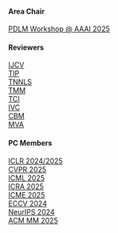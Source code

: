 <h4>Area Chair</h4>
<ul style="margin: 0; padding: 0; list-style-type: none;">
  <li><a href="https://link.springer.com/journal/11263"><autocolor>PDLM Workshop @ AAAI 2025</autocolor></a></li>
</ul>

<h4>Reviewers</h4>
<ul style="margin: 0; padding: 0; list-style-type: none;">
  <li><a href="https://link.springer.com/journal/11263"><autocolor>IJCV</autocolor></a></li>
  <li><a href="#"><autocolor>TIP</autocolor></a></li>
  <li><a href="#"><autocolor>TNNLS</autocolor></a></li>
  <li><a href="#"><autocolor>TMM</autocolor></a></li>
  <li><a href="#"><autocolor>TCI</autocolor></a></li>
  <li><a href="#"><autocolor>IVC</autocolor></a></li>
  <li><a href="#"><autocolor>CBM</autocolor></a></li>
  <li><a href="#"><autocolor>MVA</autocolor></a></li>
</ul>

<h4>PC Members</h4>
<ul style="margin: 0; padding: 0; list-style-type: none;">
  <li><a href="http://cvpr2024.thecvf.com/"><autocolor>ICLR 2024/2025</autocolor></a></li>
  <li><a href="http://cvpr2024.thecvf.com/"><autocolor>CVPR 2025</autocolor></a></li>
  <li><a href="http://icml.cc/"><autocolor>ICML 2025</autocolor></a></li>
  <li><a href="http://cvpr2024.thecvf.com/"><autocolor>ICRA 2025</autocolor></a></li>
  <li><a href="http://cvpr2024.thecvf.com/"><autocolor>ICME 2025</autocolor></a></li>
  <li><a href="http://cvpr2024.thecvf.com/"><autocolor>ECCV 2024</autocolor></a></li>
  <li><a href="http://cvpr2024.thecvf.com/"><autocolor>NeurIPS 2024</autocolor></a></li>
  <li><a href="http://cvpr2024.thecvf.com/"><autocolor>ACM MM 2025</autocolor></a></li>
</ul>
